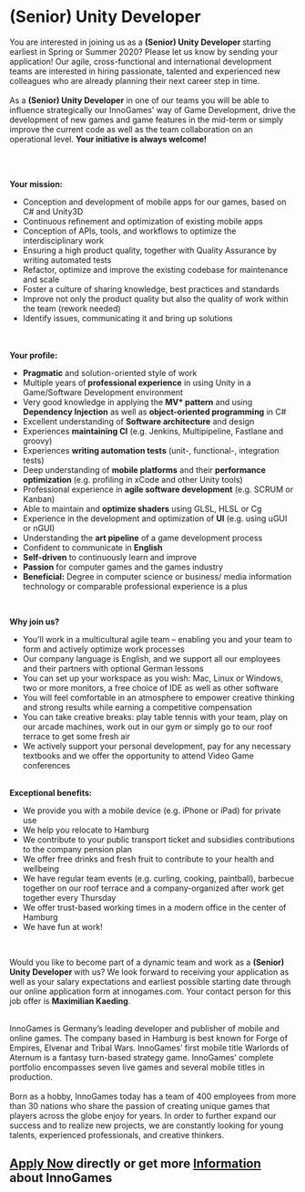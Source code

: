 <h1>(Senior) Unity Developer</h1>
<p>You are interested in joining us as&nbsp;a<span>&nbsp;</span><strong>(Senior) Unity&nbsp;</strong><strong>Developer </strong>starting earliest in Spring or Summer 2020? Please let us know by sending your application! Our agile, cross-functional and international development teams are interested in hiring passionate, talented and experienced new colleagues who are already planning their next career step in time. <br /><br />As a <strong>(Senior) Unity Developer</strong> in one of our teams you will be able to influence strategically our InnoGames' way of Game Development, drive the development of new games and game features in the mid-term or simply improve the current code as well as the team collaboration on an operational level. <strong>Your initiative is always welcome!</strong></p><p><br /><br /></p><p><strong>Your mission:<br /></strong></p><ul><li>Conception and development of mobile apps for our games, based on C# and Unity3D</li><li>Continuous refinement and optimization of existing mobile apps</li><li>Conception of APIs, tools, and workflows to optimize the interdisciplinary work</li><li>Ensuring a high product quality, together with Quality Assurance by writing automated tests</li><li>Refactor, optimize and improve the existing codebase for maintenance and scale</li><li>Foster a culture of sharing knowledge, best practices and standards</li><li>Improve not only the product quality but also the quality of work within the team (rework needed)</li><li>Identify issues, communicating it and bring up solutions</li></ul><br /><strong><br />Your profile:</strong><br /><ul><li><strong>Pragmatic</strong> and solution-oriented style of work</li><li>Multiple&nbsp;years of<strong> professional experience</strong> in using Unity in a Game/Software Development environment</li><li>Very good knowledge in applying the <strong>MV* pattern</strong> and using <strong>Dependency Injection</strong>&nbsp;as well as <strong>object-oriented programming</strong> in C#</li><li>Excellent understanding of <strong>Software architecture</strong> and design</li><li>Experiences <strong>maintaining CI</strong> (e.g. Jenkins, Multipipeline, Fastlane and groovy)</li><li>Experiences&nbsp;<strong>writing automation tests</strong> (unit-, functional-, integration tests)</li><li>Deep understanding of&nbsp;<strong>mobile platforms</strong> and their <strong>performance</strong> <strong>optimization </strong>(e.g. profiling in xCode and other Unity tools)</li><li>Professional experience in <strong>agile software development</strong> (e.g. SCRUM or Kanban)</li><li>Able to maintain and <strong>optimize shaders</strong> using GLSL, HLSL or Cg</li><li>Experience in the development and optimization of <strong>UI</strong> (e.g. using uGUI or nGUI)</li><li>Understanding the <strong>art pipeline</strong> of a game development process</li><li>Confident to communicate in <strong>English</strong></li><li><strong>Self-driven</strong> to continuously learn and improve</li><li><strong>Passion</strong> for computer games and the games industry</li><li><strong>Beneficial:</strong> Degree in computer science or business/ media information technology or comparable professional experience is a plus</li></ul><br /><p><strong>Why join us?</strong></p><ul><li>You&rsquo;ll work in a multicultural agile team &ndash; enabling you and your team to form and actively optimize work processes</li><li>Our company language is English, and we support all our employees and their partners with optional German lessons</li><li>You can set up your workspace as you wish: Mac, Linux or Windows, two or more monitors, a free choice of IDE as well as other software</li><li>You will feel comfortable in an atmosphere to empower creative thinking and strong results while earning a competitive compensation</li><li>You can take creative breaks: play table tennis with your team, play on our arcade machines, work out in our gym or simply go to our roof terrace to get some fresh air</li><li>We actively support your personal development, pay for any necessary textbooks and we offer the opportunity to attend Video Game conferences</li></ul><p><strong><br />Exceptional benefits:<br /></strong></p><ul><li>We provide you with a mobile device (e.g. iPhone or iPad) for private use</li><li>We help you relocate to Hamburg</li><li>We contribute to your public transport ticket and subsidies contributions to the company pension plan</li><li>We offer free drinks and fresh fruit to contribute to your health and wellbeing</li><li>We have regular team events (e.g. curling, cooking, paintball), barbecue together on our roof terrace and a company-organized after work get together every Thursday</li><li>We offer trust-based working times in a modern office in the center of Hamburg</li><li>We have fun at work!</li></ul><p>&nbsp;</p><p>Would you like to become part of a dynamic team and work as a <strong>(Senior) Unity Developer&nbsp;</strong>with us? We look forward to receiving your application as well as your salary expectations and earliest possible starting date through our online application form at innogames.com. Your contact person for this job offer is<span>&nbsp;</span><strong>Maximilian Kaeding</strong>.<br /><br /></p><p>InnoGames is Germany&rsquo;s leading developer and publisher of mobile and online games. The company based in Hamburg is best known for Forge of Empires, Elvenar and Tribal Wars. InnoGames&rsquo; first mobile title Warlords of Aternum is a fantasy turn-based strategy game. InnoGames&rsquo; complete portfolio encompasses seven live games and several mobile titles in production.<br /> <br /> Born as a hobby, InnoGames today has a team of 400 employees from more than 30 nations who share the passion of creating unique games that players across the globe enjoy for years. In order to further expand our success and to realize new projects, we are constantly looking for young talents, experienced professionals, and creative thinkers.</p>

<h2><a href="https://jobs.jobvite.com/careers/innogames/job//orkKbfwq/apply?__jvst=Job+Board&__jvsd=github_jobs_repo">Apply Now</a> directly or get more <a href="https://www.innogames.com/career/detail/job/-senior-unity-developer/?s=github_jobs_repo">Information</a> about InnoGames</h2>